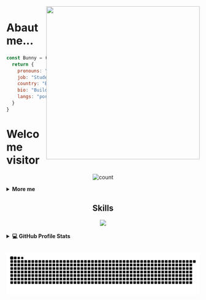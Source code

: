 <img src="https://count.getloli.com/get/@:BunnyGhost?theme=rule34" align="right" width="400" height="400">



# Abaut me...   

```js
const Bunny = () => {
  return {
    pronouns: "He" | "Him",
    job: "Student / ADM",
    country: "Brazil",
    bio: "Building, breaking, learning, and repeating 🔁",
    langs: "portuguese, english and russian"
  }
}
```


# Welcome visitor 
<p align="center">
  <img src="https://www.icegif.com/wp-content/uploads/2023/12/icegif-224.gif" style="max-width:100%; height:auto;" alt="count">
</p>


<details>
  <summary><b>More me</b></summary>
  <br>
  <table>
    <tr>
      
<td>
  <img src="https://media.tenor.com/WrOlPBLlU9wAAAAM/anime-rikka-finger-spin.gif" alt="profile gif" width="220" height="220"">
</td>
      <td style="padding-left: 15px; vertical-align: top;">
        <strong>🎯 Focus</strong><br>
        <ul>
          <li>Go to college: <strong>Computer Science</strong></li>
          <li>Studying at <strong>University</strong></li>
          <li>At least good with <strong>JavaScript, HTML, CSS, Python, Node.js, Bash</strong></li>
          <li>Studying design with <strong>Figma</strong></li>
          <li>Mainly focused on making <strong>WhatsApp Bots</strong></li>
        </ul>
        <a href="https://github.com/BunnyGhost">
          <img src="https://readme-typing-svg.herokuapp.com?font=Fira+Code&pause=1000&color=3A2CF7E1&center=true&vCenter=true&width=435&lines=Follow+me+" alt="Typing SVG">
        </a>
      </td>
    </tr>
  </table>
</details>



  <h2 align="center">Skills </h2>


<p align="center">
  <a href="https://skillicons.dev">
    <img src="https://skillicons.dev/icons?i=html,git,css,js,python" />
  </a>
</p>

<details> 
  <summary><b>💻 GitHub Profile Stats</b></summary>

<div align="center">
  <a href="https://github.com/BunnyGhost">
  <img height="180em" src="https://github-readme-stats.vercel.app/api?username=BunnyGhost&show_icons=true&theme=dracula&include_all_commits=true&count_private=true"/>
  <img height="180em" src="https://github-readme-stats.vercel.app/api/top-langs/?username=BunnyGhost&layout=compact&langs_count=7&theme=dracula"/>
</div>
  <br/>
</details>
   
  ##
 
<div> 
  
  ![Snake animation](https://github.com/BunnyGhost/BunnyGhost/blob/output/github-contribution-grid-snake.svg)
 
</div>
